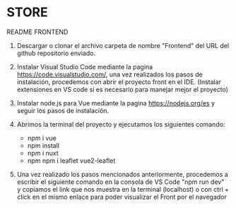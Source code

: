 # STORE
README FRONTEND
1) Descargar o clonar el archivo carpeta de nombre "Frontend" del URL del github repositorio enviado.

2) Instalar Visual Studio Code mediante la pagina https://code.visualstudio.com/, una vez realizados los pasos de instalación, procedemos con abrir el proyecto front en el IDE.
   (Instalar extensiones en VS code si es necesario para manejar mejor el proyecto)

3) Instalar node.js para Vue mediante la pagina https://nodejs.org/es y seguir los pasos de instalación.

4) Abrimos la terminal del proyecto y ejecutamos los siguientes comando:
   - npm i vue
   - npm install
   - npm i nuxt
   - npm npm i leaflet vue2-leaflet

5) Una vez realizado los pasos mencionados anteriormente, procedemos a escribir el siguiente comando en la consola de VS Code "npm run dev" y copiamos el link que nos muestra en la terminal (localhost) o con ctrl + click en el mismo enlace para poder visualizar el Front por el navegador
	

